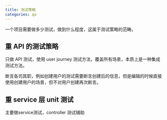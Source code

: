 ```yaml
---
title: 测试策略
categories: qa
---
```


一个项目需要做多少测试，做到什么程度，这属于测试策略的范畴。

## 重 API 的测试策略

只做 API 测试，使用 user journey 测试方法，覆盖所有场景，本质上是一种集成测试方法。

断言各司其职，例如创建用户的测试需要断言创建后的信息，但是编辑的时候直接使用创建用户的场景，但不对用户创建再次断言。

## 重 service 层 unit 测试

主要做service测试，controller 测试辅助
